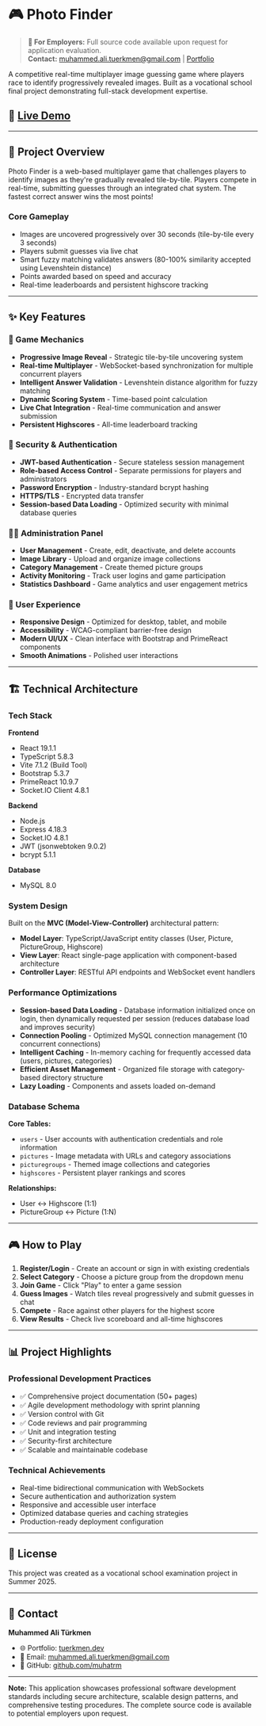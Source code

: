 # 🎮 Photo Finder

> **📌 For Employers:** Full source code available upon request for application evaluation.  
> **Contact:** muhammed.ali.tuerkmen@gmail.com | [Portfolio](https://tuerkmen.dev)

A competitive real-time multiplayer image guessing game where players race to identify progressively revealed images. Built as a vocational school final project demonstrating full-stack development expertise.

## 🚀 [Live Demo](https://photofinder.tuerkmen.dev/)

---

## 🎯 Project Overview

Photo Finder is a web-based multiplayer game that challenges players to identify images as they're gradually revealed tile-by-tile. Players compete in real-time, submitting guesses through an integrated chat system. The fastest correct answer wins the most points!

### Core Gameplay
- Images are uncovered progressively over 30 seconds (tile-by-tile every 3 seconds)
- Players submit guesses via live chat
- Smart fuzzy matching validates answers (80-100% similarity accepted using Levenshtein distance)
- Points awarded based on speed and accuracy
- Real-time leaderboards and persistent highscore tracking

---

## ✨ Key Features

### 🎲 Game Mechanics
- **Progressive Image Reveal** - Strategic tile-by-tile uncovering system
- **Real-time Multiplayer** - WebSocket-based synchronization for multiple concurrent players
- **Intelligent Answer Validation** - Levenshtein distance algorithm for fuzzy matching
- **Dynamic Scoring System** - Time-based point calculation
- **Live Chat Integration** - Real-time communication and answer submission
- **Persistent Highscores** - All-time leaderboard tracking

### 🔐 Security & Authentication
- **JWT-based Authentication** - Secure stateless session management
- **Role-based Access Control** - Separate permissions for players and administrators
- **Password Encryption** - Industry-standard bcrypt hashing
- **HTTPS/TLS** - Encrypted data transfer
- **Session-based Data Loading** - Optimized security with minimal database queries

### 👨‍💼 Administration Panel
- **User Management** - Create, edit, deactivate, and delete accounts
- **Image Library** - Upload and organize image collections
- **Category Management** - Create themed picture groups
- **Activity Monitoring** - Track user logins and game participation
- **Statistics Dashboard** - Game analytics and user engagement metrics

### 🎨 User Experience
- **Responsive Design** - Optimized for desktop, tablet, and mobile
- **Accessibility** - WCAG-compliant barrier-free design
- **Modern UI/UX** - Clean interface with Bootstrap and PrimeReact components
- **Smooth Animations** - Polished user interactions

---

## 🏗️ Technical Architecture

### Tech Stack

**Frontend**
- React 19.1.1
- TypeScript 5.8.3
- Vite 7.1.2 (Build Tool)
- Bootstrap 5.3.7
- PrimeReact 10.9.7
- Socket.IO Client 4.8.1

**Backend**
- Node.js
- Express 4.18.3
- Socket.IO 4.8.1
- JWT (jsonwebtoken 9.0.2)
- bcrypt 5.1.1

**Database**
- MySQL 8.0

### System Design

Built on the **MVC (Model-View-Controller)** architectural pattern:

- **Model Layer**: TypeScript/JavaScript entity classes (User, Picture, PictureGroup, Highscore)
- **View Layer**: React single-page application with component-based architecture
- **Controller Layer**: RESTful API endpoints and WebSocket event handlers

### Performance Optimizations

- **Session-based Data Loading** - Database information initialized once on login, then dynamically requested per session (reduces database load and improves security)
- **Connection Pooling** - Optimized MySQL connection management (10 concurrent connections)
- **Intelligent Caching** - In-memory caching for frequently accessed data (users, pictures, categories)
- **Efficient Asset Management** - Organized file storage with category-based directory structure
- **Lazy Loading** - Components and assets loaded on-demand

### Database Schema

**Core Tables:**
- `users` - User accounts with authentication credentials and role information
- `pictures` - Image metadata with URLs and category associations
- `picturegroups` - Themed image collections and categories
- `highscores` - Persistent player rankings and scores

**Relationships:**
- User ↔ Highscore (1:1)
- PictureGroup ↔ Picture (1:N)

---

## 🎮 How to Play

1. **Register/Login** - Create an account or sign in with existing credentials
2. **Select Category** - Choose a picture group from the dropdown menu
3. **Join Game** - Click "Play" to enter a game session
4. **Guess Images** - Watch tiles reveal progressively and submit guesses in chat
5. **Compete** - Race against other players for the highest score
6. **View Results** - Check live scoreboard and all-time highscores

---

## 📊 Project Highlights

### Professional Development Practices
- ✅ Comprehensive project documentation (50+ pages)
- ✅ Agile development methodology with sprint planning
- ✅ Version control with Git
- ✅ Code reviews and pair programming
- ✅ Unit and integration testing
- ✅ Security-first architecture
- ✅ Scalable and maintainable codebase

### Technical Achievements
- Real-time bidirectional communication with WebSockets
- Secure authentication and authorization system
- Responsive and accessible user interface
- Optimized database queries and caching strategies
- Production-ready deployment configuration

---


## 📝 License

This project was created as a vocational school examination project in Summer 2025.

---

## 📧 Contact

**Muhammed Ali Türkmen**

- 🌐 Portfolio: [tuerkmen.dev](https://tuerkmen.dev)
- 📧 Email: muhammed.ali.tuerkmen@gmail.com
- 🐙 GitHub: [github.com/muhatrm](https://github.com/muhatrm)

---

**Note:** This application showcases professional software development standards including secure architecture, scalable design patterns, and comprehensive testing procedures. The complete source code is available to potential employers upon request.
